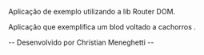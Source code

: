 Aplicação de exemplo utilizando a lib Router DOM.

Aplicação que exemplifica um blod voltado a cachorros .

-- Desenvolvido por Christian Meneghetti --
